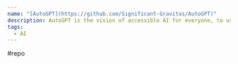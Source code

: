 ```yaml
---
name: "[AutoGPT](https://github.com/Significant-Gravitas/AutoGPT)"
description: AutoGPT is the vision of accessible AI for everyone, to use and to build on. Our mission is to provide the tools, so that you can focus on what matters.
tags:
  - AI
---
```

#repo